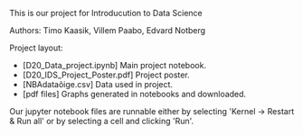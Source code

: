 This is our project for Introducution to Data Science

Authors:
Timo Kaasik, 
Villem Paabo,
Edvard Notberg 

Project layout: 

- [D20_Data_project.ipynb] Main project notebook.
- [D20_IDS_Project_Poster.pdf] Project poster.
- [NBAdataõige.csv] Data used in project.
- [pdf files] Graphs generated in notebooks and downloaded.

Our jupyter notebook files are runnable either by selecting 'Kernel -> Restart & Run all' or by selecting a cell and clicking 'Run'.




